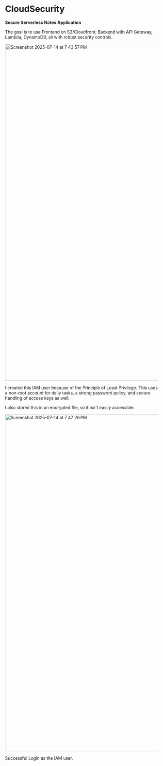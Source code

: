 # CloudSecurity
**Secure Serverless Notes Application**

The goal is to use Frontend on S3/Cloudfront, Backend with API Gateway, Lambda, DynamoDB, all with robust security controls.

<img width="1710" height="1107" alt="Screenshot 2025-07-14 at 7 43 57 PM" src="https://github.com/user-attachments/assets/1ae30ae7-10da-425d-9f6a-b91bdb92f8ad" />

I created this IAM user because of the Principle of Least Privilege. This uses a non-root account for daily tasks, a strong password policy, and secure handling of access keys as well.

I also stored this in an encrypted file, so it isn't easily accessible.

<img width="1710" height="1107" alt="Screenshot 2025-07-14 at 7 47 26 PM" src="https://github.com/user-attachments/assets/93a0d5e3-88ce-402d-98c8-2a44f22ed62d" />

Successful Login as the IAM user.



